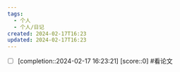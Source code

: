 ```yaml
---
tags:
  - 个人
  - 个人/日记
created: 2024-02-17T16:23
updated: 2024-02-17T16:23
---
```



- [ ]  [completion::2024-02-17 16:23:21] [score::0] #看论文